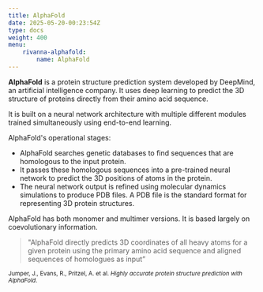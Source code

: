 ```yaml
---
title: AlphaFold
date: 2025-05-20-00:23:54Z
type: docs 
weight: 400
menu: 
    rivanna-alphafold:
        name: AlphaFold
---
```


**AlphaFold** is a protein structure prediction system developed by DeepMind, an artificial intelligence company. It uses deep learning to predict the 3D structure of proteins directly from their amino acid sequence.

It is built on a neural network architecture with multiple different modules trained simultaneously using end-to-end learning.

AlphaFold's operational stages: 
- AlphaFold searches genetic databases to find sequences that are homologous to the input protein. 
- It passes these homologous sequences into a pre-trained neural network to predict the 3D positions of atoms in the protein.
- The neural network output is refined using molecular dynamics simulations to produce PDB files. A PDB file is the standard format for representing 3D protein structures. 

AlphaFold has both monomer and multimer versions. It is based largely on coevolutionary information.

>"AlphaFold directly predicts 3D coordinates of all heavy atoms for a given protein using the primary amino acid sequence and aligned sequences of homologues as input”

<small>Jumper, J., Evans, R., Pritzel, A. et al. *Highly accurate protein structure prediction with AlphaFold*.</small>